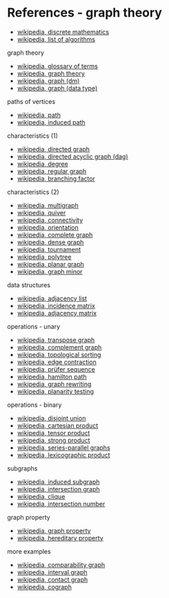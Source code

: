
<!-- ======================================================================= -->
# References - graph theory

* [wikipedia, discrete mathematics](https://en.wikipedia.org/wiki/Discrete_mathematics)
* [wikipedia, list of algorithms](https://en.wikipedia.org/wiki/List_of_algorithms)

graph theory

* [wikipedia, glossary of terms](https://en.wikipedia.org/wiki/Glossary_of_graph_theory_terms)
* [wikipedia, graph theory](https://en.wikipedia.org/wiki/Graph_theory)
* [wikipedia, graph (dm)](https://en.wikipedia.org/wiki/Graph_%28discrete_mathematics%29)
* [wikipedia, graph (data type)](https://en.wikipedia.org/wiki/Graph_%28abstract_data_type%29)

paths of vertices

* [wikipedia, path](https://en.wikipedia.org/wiki/Path_%28graph_theory%29)
* [wikipedia, induced path](https://en.wikipedia.org/wiki/Induced_path)

characteristics (1)

* [wikipedia, directed graph](https://en.wikipedia.org/wiki/Directed_graph)
* [wikipedia, directed acyclic graph (dag)](https://en.wikipedia.org/wiki/Directed_acyclic_graph)
* [wikipedia, degree](https://en.wikipedia.org/wiki/Degree_%28graph_theory%29)
* [wikipedia, regular graph](https://en.wikipedia.org/wiki/Regular_graph)
* [wikipedia, branching factor](https://en.wikipedia.org/wiki/Branching_factor)

characteristics (2)

* [wikipedia, multigraph](https://en.wikipedia.org/wiki/Multigraph)
* [wikipedia, quiver](https://en.wikipedia.org/wiki/Quiver_%28mathematics%29)
* [wikipedia, connectivity](https://en.wikipedia.org/wiki/Connectivity_%28graph_theory%29)
* [wikipedia, orientation](https://en.wikipedia.org/wiki/Orientation_%28graph_theory%29)
* [wikipedia, complete graph](https://en.wikipedia.org/wiki/Complete_graph)
* [wikipedia, dense graph](https://en.wikipedia.org/wiki/Dense_graph)
* [wikipedia, tournament](https://en.wikipedia.org/wiki/Tournament_%28graph_theory%29)
* [wikipedia, polytree](https://en.wikipedia.org/wiki/Polytree)
* [wikipedia, planar graph](https://en.wikipedia.org/wiki/Planar_graph)
* [wikipedia, graph minor](https://en.wikipedia.org/wiki/Graph_minor)

data structures

* [wikipedia, adjacency list](https://en.wikipedia.org/wiki/Adjacency_list)
* [wikipedia, incidence matrix](https://en.wikipedia.org/wiki/Incidence_matrix)
* [wikipedia, adjacency matrix](https://en.wikipedia.org/wiki/Adjacency_matrix)

operations - unary

* [wikipedia, transpose graph](https://en.wikipedia.org/wiki/Transpose_graph)
* [wikipedia, complement graph](https://en.wikipedia.org/wiki/Complement_graph)
* [wikipedia, topological sorting](https://en.wikipedia.org/wiki/Topological_sorting)
* [wikipedia, edge contraction](https://en.wikipedia.org/wiki/Edge_contraction)
* [wikipedia, prüfer sequence](https://en.wikipedia.org/wiki/Pr%C3%BCfer_sequence)
* [wikipedia, hamilton path](https://en.wikipedia.org/wiki/Hamiltonian_path)
* [wikipedia, graph rewriting](https://en.wikipedia.org/wiki/Graph_rewriting)
* [wikipedia, planarity testing](https://en.wikipedia.org/wiki/Planarity_testing)

operations - binary

* [wikipedia, disjoint union](https://en.wikipedia.org/wiki/Disjoint_union_of_graphs)
* [wikipedia, cartesian product](https://en.wikipedia.org/wiki/Cartesian_product_of_graphs)
* [wikipedia, tensor product](https://en.wikipedia.org/wiki/Tensor_product_of_graphs)
* [wikipedia, strong product](https://en.wikipedia.org/wiki/Strong_product_of_graphs)
* [wikipedia, series-parallel graphs](https://en.wikipedia.org/wiki/Series-parallel_graph)
* [wikipedia, lexicographic product](https://en.wikipedia.org/wiki/Lexicographic_product_of_graphs)

subgraphs

* [wikipedia, induced subgraph](https://en.wikipedia.org/wiki/Induced_subgraph)
* [wikipedia, intersection graph](https://en.wikipedia.org/wiki/Intersection_graph)
* [wikipedia, clique](https://en.wikipedia.org/wiki/Clique_%28graph_theory%29)
* [wikipedia, intersection number](https://en.wikipedia.org/wiki/Intersection_number_%28graph_theory%29)

graph property

* [wikipedia, graph property](https://en.wikipedia.org/wiki/Graph_property)
* [wikipedia, hereditary property](https://en.wikipedia.org/wiki/Hereditary_property)

more examples

* [wikipedia, comparability graph](https://en.wikipedia.org/wiki/Comparability_graph)
* [wikipedia, interval graph](https://en.wikipedia.org/wiki/Interval_graph)
* [wikipedia, contact graph](https://en.wikipedia.org/wiki/Contact_graph)
* [wikipedia, cograph](https://en.wikipedia.org/wiki/Cograph)

